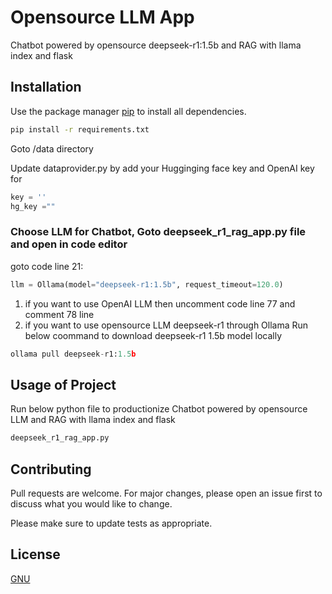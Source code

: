 # Opensource LLM App
Chatbot powered by opensource deepseek-r1:1.5b and RAG with llama index and flask

## Installation

Use the package manager [pip](https://pip.pypa.io/en/stable/) to install all dependencies.

```bash
pip install -r requirements.txt
```

Goto /data directory

Update dataprovider.py by add your Hugginging face key and OpenAI key for 
```python
key = ''
hg_key =""
```
### Choose LLM for Chatbot, Goto deepseek_r1_rag_app.py file and open in code editor 
goto code line 21:

```python
llm = Ollama(model="deepseek-r1:1.5b", request_timeout=120.0)
```
1. if you want to use OpenAI LLM then uncomment code line 77 and comment 78 line
2. if you want to use opensource LLM deepseek-r1 through Ollama
  Run below coommand to download deepseek-r1 1.5b model locally
```python
ollama pull deepseek-r1:1.5b
```   
   

## Usage of Project

Run below python file to productionize Chatbot powered by opensource LLM and RAG with llama index and flask
```python
deepseek_r1_rag_app.py
```
## Contributing

Pull requests are welcome. For major changes, please open an issue first
to discuss what you would like to change.

Please make sure to update tests as appropriate.

## License

[GNU](https://choosealicense.com/licenses/gpl-3.0/)

